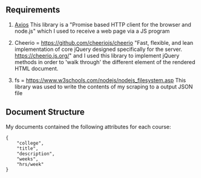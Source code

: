 ## Requirements

1. [Axios](https://github.com/axios/axios)
  This library is a "Promise based HTTP client for the browser and node.js" which I used to receive a web page via a JS program

2. Cheerio = https://github.com/cheeriojs/cheerio
  "Fast, flexible, and lean implementation of core jQuery designed specifically for the server. https://cheerio.js.org/" and I used this      library to implement jQuery methods in order to 'walk through' the different element of the rendered HTML document. 

3. fs = https://www.w3schools.com/nodejs/nodejs_filesystem.asp
  This library was used to write the contents of my scraping to a output JSON file
  

## Document Structure
My documents contained the following attributes for each course:

	{
		"college",
		"title",
		"description",
		"weeks",
		"hrs/week"
	}
